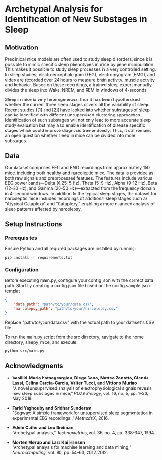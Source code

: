 # Archetypal Analysis for Identification of New Substages in Sleep

## Motivation
Preclinical mice models are often used to study sleep disorders, since it is possible to mimic specific sleep phenotypes in mice by gene manipulation. This makes it possible to study sleep processes in a very controlled setting. In sleep studies, electroencephalogram (EEG), electromyogram (EMG), and video are recorded over 24 hours to measure brain activity, muscle activity and behavior. Based on these recordings, a trained sleep expert manually divides the sleep into Wake, NREM, and REM in windows of 4-seconds.

Sleep in mice is very heterogeneous, thus it has been hypothesized whether the current three sleep stages covers all the variability of sleep. Recent studies ([1] and [2]) have looked into whether substages of sleep can be identified with different unsupervised clustering approaches. Identification of such substages will not only lead to more accurate sleep study evaluation but may also enable identification of disease specific stages which could improve diagnosis tremendously. Thus, it still remains an open question whether sleep in mice can be divided into more substages.

## Data
Our dataset comprises EEG and EMG recordings from approximately 150 mice, including both healthy and narcoleptic mice. The data is provided as both raw signals and preprocessed features. The features include various EEG power bands—Delta (0.25–5 Hz), Theta (5–9 Hz), Alpha (9–12 Hz), Beta (12–20 Hz), and Gamma (20–50 Hz)—extracted from the frequency domain in 4-second windows. In addition to the typical sleep stages, the dataset for narcoleptic mice includes recordings of additional sleep stages such as "Atypical Cataplexy" and "Cataplexy," enabling a more nuanced analysis of sleep patterns affected by narcolepsy.

## Setup Instructions

### Prerequisites
Ensure Python and all required packages are installed by running:

```bash
pip install -r requirements.txt
```

### Configuration
Before executing main.py, configure your config.json with the correct data path. Start by creating a config.json file based on the config.sample.json templat
```json
{
    "data_path": "path/to/your/data.csv",
    "narcolepsy_path": "path/to/your/narcolepsy.csv"
}
```
Replace "path/to/your/data.csv" with the actual path to your dataset's CSV file.

To run the main.py script from the src directory, navigate to the home directory, sleepy_mice, and execute:
```bash
python src/main.py
```

## Acknowledgments
- **Vasiliki-Maria Katsageorgiou, Diego Sona, Matteo Zanotto, Glenda Lassi, Celina Garcia-Garcia, Valter Tucci, and Vittorio Murino**  
  "A novel unsupervised analysis of electrophysiological signals reveals new sleep substages in mice," *PLOS Biology*, vol. 16, no. 5, pp. 1–23, May 2018.

- **Farid Yaghouby and Sridhar Sunderam**  
  "Segway: A simple framework for unsupervised sleep segmentation in experimental EEG recordings.," *MethodsX*, 2016.

- **Adele Cutler and Leo Breiman**  
  “Archetypal analysis,” *Technometrics*, vol. 36, no. 4, pp. 338–347, 1994.

- **Morten Mørup and Lars Kai Hansen**  
  “Archetypal analysis for machine learning and data mining,” *Neurocomputing*, vol. 80, pp. 54–63, 2012.2012.
